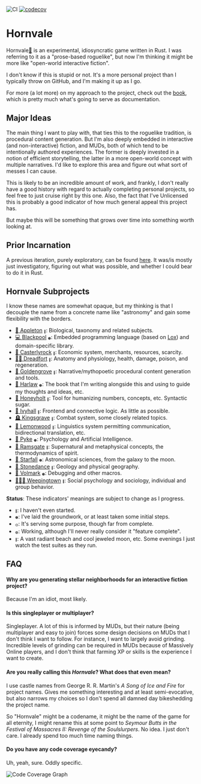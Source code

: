 
![CI](https://github.com/ndouglas/hornvale/actions/workflows/continuous_integration.yml/badge.svg?branch=main) [![codecov](https://codecov.io/gh/ndouglas/hornvale/branch/main/graph/badge.svg?token=YP8GDSHG73)](https://codecov.io/gh/ndouglas/hornvale)

# Hornvale
Hornvale[📖](https://ndouglas.github.io/hornvale/)  is an experimental, idiosyncratic game written in Rust.  I was referring to it as a "prose-based roguelike", but now I'm thinking it might be more like "open-world interactive fiction".  

I don't know if this is stupid or not.  It's a more personal project than I typically throw on GitHub, and I'm making it up as I go.

For more (a lot more) on my approach to the project, check out the [book](https://ndouglas.github.io/hornvale/), which is pretty much what's going to serve as documentation.

## Major Ideas
The main thing I want to play with, that ties this to the roguelike tradition, is procedural content generation.  But I'm also deeply embedded in interactive (and non-interactive) fiction, and MUDs, both of which tend to be intentionally authored experiences.  The former is deeply invested in a notion of efficient storytelling, the latter in a more open-world concept with multiple narratives.  I'd like to explore this area and figure out what sort of messes I can cause.

This is likely to be an incredible amount of work, and frankly, I don't really have a good history with regard to actually completing personal projects, so feel free to just cruise right by this one.  Also, the fact that I've Unlicensed this is probably a good indicator of how much general appeal this project has.

But maybe this will be something that grows over time into something worth looking at.

## Prior Incarnation
A previous iteration, purely exploratory, can be found [here](https://github.com/ndouglas/hornvale-rust/).  It was/is mostly just investigatory, figuring out what was possible, and whether I could bear to do it in Rust.

## Hornvale Subprojects
I know these names are somewhat opaque, but my thinking is that I decouple the name from a concrete name like "astronomy" and gain some flexibility with the borders.

- [🧬 Appleton](./appleton/README.md)&nbsp;<sup><sub><sub>🔴</sub></sub></sup>: Biological, taxonomy and related subjects.
- [💻 Blackpool](./blackpool/README.md)&nbsp;<sup><sub><sub>🟠</sub></sub></sup>: Embedded programming language (based on [Lox](https://www.craftinginterpreters.com/)) and domain-specific library.
- [🏦 Casterlyrock](./casterlyrock/README.md)&nbsp;<sup><sub><sub>🔴</sub></sub></sup>: Economic system, merchants, resources, scarcity.
- [🧍‍♂️ Dreadfort](./dreadfort/README.md)&nbsp;<sup><sub><sub>🔴</sub></sub></sup>: Anatomy and physiology, health, damage, poison, and regeneration.
- [📜 Goldengrove](./goldengrove/README.md)&nbsp;<sup><sub><sub>🔴</sub></sub></sup>: Narrative/mythopoetic procedural content generation and tools.
- [📖 Harlaw](./harlaw/README.md)&nbsp;<sup><sub><sub>🟠</sub></sub></sup>: The book that I'm writing alongside this and using to guide my thoughts and ideas, etc.
- [🍯 Honeyholt](./honeyholt/README.md)&nbsp;<sup><sub><sub>🔴</sub></sub></sup>: Tool for humanizing numbers, concepts, etc.  Syntactic sugar.
- [🌿 Ivyhall](./ivyhall/README.md)&nbsp;<sup><sub><sub>🔴</sub></sub></sup>: Frontend and connective logic.  As little as possible.
- [🪦 Kingsgrave](./kingsgrave/README.md)&nbsp;<sup><sub><sub>🔴</sub></sub></sup>: Combat system, some closely related topics.
- [💬 Lemonwood](./lemonwood/README.md)&nbsp;<sup><sub><sub>🔴</sub></sub></sup>: Linguistics system permitting communication, bidirectional translation, etc.
- [🧠 Pyke](./pyke/README.md)&nbsp;<sup><sub><sub>🟠</sub></sub></sup>: Psychology and Artificial Intelligence.
- [👻 Ramsgate](./ramsgate/README.md)&nbsp;<sup><sub><sub>🔴</sub></sub></sup>: Supernatural and metaphysical concepts, the thermodynamics of spirit.
- [💫 Starfall](./starfall/README.md)&nbsp;<sup><sub><sub>🟠</sub></sub></sup>: Astronomical sciences, from the galaxy to the moon.
- [🌋 Stonedance](./stonedance/README.md)&nbsp;<sup><sub><sub>🔴</sub></sub></sup>: Geology and physical geography.
- [🐛 Volmark](./volmark/README.md)&nbsp;<sup><sub><sub>🟠</sub></sub></sup>: Debugging and other macros.
- [🧑‍🤝‍🧑 Weepingtown](./weepingtown/README.md)&nbsp;<sup><sub><sub>🔴</sub></sub></sup>: Social psychology and sociology, individual and group behavior.

**Status**: These indicators' meanings are subject to change as I progress.
 - <sup><sub><sub>🔴</sub></sub></sup>: I haven't even started.
 - <sup><sub><sub>🟠</sub></sub></sup>: I've laid the groundwork, or at least taken some initial steps.
 - <sup><sub><sub>🟡</sub></sub></sup>: It's serving some purpose, though far from complete.
 - <sup><sub><sub>🟢</sub></sub></sup>: Working, although I'll never really consider it "feature complete".
 - <sup><sub><sub>🔵</sub></sub></sup>: A vast radiant beach and cool jeweled moon, etc.  Some evenings I just watch the test suites as they run.

## FAQ

#### Why are you generating stellar neighborhoods for an interactive fiction project?
Because I'm an idiot, most likely.

#### Is this singleplayer or multiplayer?
Singleplayer.  A lot of this is informed by MUDs, but their nature (being multiplayer and easy to join) forces some design decisions on MUDs that I don't think I want to follow.  For instance, I want to largely avoid grinding.  Incredible levels of grinding can be required in MUDs because of Massively Online players, and I don't think that farming XP or skills is the experience I want to create.

#### Are you really calling this _Hornvale_?  What does that even mean?
I use castle names from George R. R. Martin's _A Song of Ice and Fire_ for project names.  Gives me something interesting and at least semi-evocative, but also narrows my choices so I don't spend all damned day bikeshedding the project name.

So "Hornvale" might be a codename, it might be the name of the game for all eternity, I might rename this at some point to _Seymour Butts in the Festival of Massacres II: Revenge of the Soulslurpers_.  No idea.  I just don't care.  I already spend too much time naming things.

#### Do you have any code coverage eyecandy?
Uh, yeah, sure.  Oddly specific.

![Code Coverage Graph](https://codecov.io/gh/ndouglas/hornvale/branch/main/graphs/icicle.svg?token=YP8GDSHG73)

